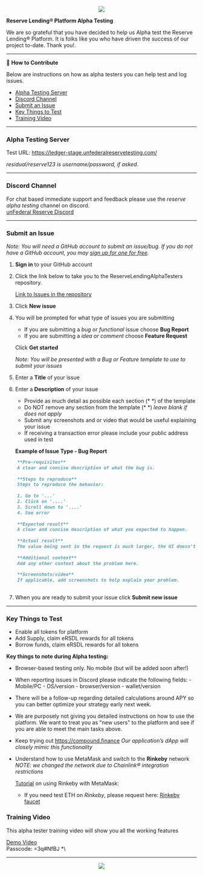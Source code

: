 <p align="center">
  <img  src="https://i.ibb.co/xDjMkJF/uat-header.png">
</p>

**Reserve Lending® Platform Alpha Testing**

We are so grateful that you have decided to help us Alpha test the Reserve Lending® Platform. It is folks like you who have driven the success of our project to-date. Thank you!.

---

👷 **How to Contribute**

Below are instructions on how as alpha testers you can help test and log issues.

- [Alpha Testing Server](#Alpha-Testing-Server)
- [Discord Channel](#Discord-Channel)
- [Submit an Issue](#Submit-an-Issue)
- [Key Things to Test](#Key-Things-to-Test)
- [Training Video](#Training-Video)

---

### Alpha Testing Server

Test URL: <a href="https://ledger-stage.unfederalreservetesting.com/" target="_blank">https://ledger-stage.unfederalreservetesting.com/</a> 

_residual/reserve123 is username/password, if asked._

---

### Discord Channel

For chat based immediate support and feedback please use the _reserve alpha testing_ channel on discord.<br>
<a href="https://discord.gg/kKNjNqgQGv" target="_blank">unFederal Reserve Discord</a> 

---

### Submit an Issue 

_Note: You will need a GitHub account to submit an issue/bug. If you do not have a GitHub account, you may <a href="https://github.com/join" target="_blank">sign up for one for free</a>._


1. **Sign in** to your GitHub account

2. Click the link below to take you to the ReserveLendingAlphaTesters repository.  
   

	<a href="https://github.com/UnFederalReserve/ReserveLendingAlphaTesters/issues" target="_blank">Link to Issues in the repository</a> 

3. Click **New issue**

4. You will be prompted for what type of issues you are submitting

   - If you are submitting a _bug_ or _functional_ issue choose **Bug Report**
   - If you are submitting a _idea or comment_ choose **Feature Request** 

	Click **Get started**

	_Note: You will be presented with a Bug or Feature template to use to submit your issues_

5. Enter a **Title** of your issue

6. Enter a **Description** of your issue
	
	- Provide as much detail as possible  each section (* *) of the template
	- Do NOT remove any section from the template (* *) _leave blank if does not apply_
	- Submit any screenshots and or video that would be useful explaining your issue
	- If receiving a transaction error please include your public address used in test
	
	**Example of Issue Type - Bug Report**
	
```markdown
	**Pre-requisites**
	A clear and concise description of what the bug is.
	
	**Steps to reproduce**
	Steps to reproduce the behavior:
	
	1. Go to '...'
	2. Click on '....'
	3. Scroll down to '....'
	4. See error
	
	**Expected result**
	A clear and concise description of what you expected to happen.
	
	**Actual result**
	The value being sent in the request is much larger, the UI doesn't return an error so the customer is left confused. The web console displays the error shown above.
	
	**Additional context**
	Add any other context about the problem here.
	
	**Screenshots/video**
	If applicable, add screenshots to help explain your problem.
	
```

7. When you are ready to submit your issue click **Submit new issue**

---

### Key Things to Test

- Enable all tokens for platform
- Add Supply, claim eRSDL rewards for all tokens
- Borrow funds, claim eRSDL rewards for all tokens

**Key things to note during Alpha testing:**

- Browser-based testing only. No mobile (but will be added soon after!)

- When reporting issues in Discord please indicate the following fields:
  \- Mobile/PC
  \- OS/version
  \- browser/version
  \- wallet/version

- There will be a follow-up regarding detailed calculations around APY so you can better optimize your strategy early next week.

- We are purposely not giving you detailed instructions on how to use the platform. We want to treat you as "new users" to the platform and see if you are able to meet the main tasks above.

- Keep trying out <a href="https://compound.finance" target="_blank">https://compound.finance</a> 
_Our application’s dApp will closely mimic this functionality_

- Understand how to use MetaMask and switch to the **Rinkeby** network
_NOTE:  we changed the network due to Chainlink® integration restrictions_

  <a href="https://medium.com/@paulelis/working-with-metamask-and-rinkeby-78f5b378b62" target="_blank">Tutorial</a> on using Rinkeby with MetaMask:

  - If you need test ETH on *Rinkeby*, please request here: <a href="https://faucet.rinkeby.io/](https://faucet.rinkeby.io/" target="_blank">Rinkeby faucet</a> 
  
### Training Video

This alpha tester training video will show you all the working features

  <a href="https://us02web.zoom.us/rec/share/jdv5N30WvGml1q-IgqE4YYgsDIbCSK5gCDoNI0_cfsaL3nJGxr6wrw0Oz1VoPHSW.OJZKNmW4iNkrGoOf?utm_source=hs_email&utm_medium=email&_hsenc=p2ANqtz-9WqhD0kkLHmWQ-o8NlNxRRmkjKVr0W0IOaD2g7XAQv-Q01H0ML2h0iAPvmZjozsOWg8UG1" target="_blank">Demo Video</a> <br>
Passcode: =3q#NfBJ *\

---

<p align="center">
  <img  src="https://i.ibb.co/hDnmqbJ/tester2.png">
</p>




